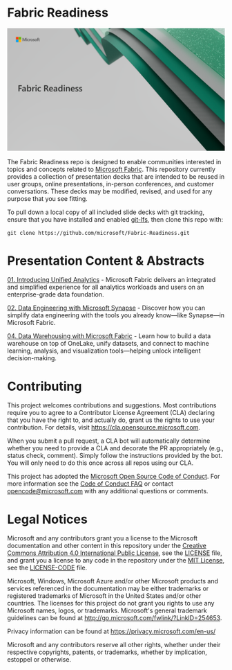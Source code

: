 # Fabric Readiness

![logo](./assets/logo.png)

The Fabric Readiness repo is designed to enable communities interested in topics and concepts related to [Microsoft Fabric](https://www.microsoft.com/en/microsoft-fabric/).  This repository currently provides a collection of presentation decks that are intended to be reused in user groups, online presentations, in-person conferences, and customer conversations.  These decks may be modified, revised, and used for any purpose that you see fitting.

To pull down a local copy of all included slide decks with git tracking, ensure that you have installed and enabled [git-lfs](https://git-lfs.com/), then clone this repo with:

```
git clone https://github.com/microsoft/Fabric-Readiness.git
```

# Presentation Content & Abstracts

[01. Introducing Unified Analytics](./presentations/01.%20Introducing%20Unified%20Analytics.pptx) - Microsoft Fabric delivers an integrated and simplified experience for all analytics workloads and users on an enterprise-grade data foundation.

[02. Data Engineering with Microsoft Synapse](./presentations/02.%20Data%20Engineering%20with%20Microsoft%20Synapse.pptx) - Discover how you can simplify data engineering with the tools you already know—like Synapse—in Microsoft Fabric.

[04. Data Warehousing with Microsoft Fabric](./presentations/04.%20Data%20Warehousing%20with%20Microsoft%20Fabric.pptx) - Learn how to build a data warehouse on top of OneLake, unify datasets, and connect to machine learning, analysis, and visualization tools—helping unlock intelligent decision-making.

# Contributing

This project welcomes contributions and suggestions.  Most contributions require you to agree to a
Contributor License Agreement (CLA) declaring that you have the right to, and actually do, grant us
the rights to use your contribution. For details, visit https://cla.opensource.microsoft.com.

When you submit a pull request, a CLA bot will automatically determine whether you need to provide
a CLA and decorate the PR appropriately (e.g., status check, comment). Simply follow the instructions
provided by the bot. You will only need to do this once across all repos using our CLA.

This project has adopted the [Microsoft Open Source Code of Conduct](https://opensource.microsoft.com/codeofconduct/).
For more information see the [Code of Conduct FAQ](https://opensource.microsoft.com/codeofconduct/faq/) or
contact [opencode@microsoft.com](mailto:opencode@microsoft.com) with any additional questions or comments.

# Legal Notices

Microsoft and any contributors grant you a license to the Microsoft documentation and other content
in this repository under the [Creative Commons Attribution 4.0 International Public License](https://creativecommons.org/licenses/by/4.0/legalcode),
see the [LICENSE](LICENSE) file, and grant you a license to any code in the repository under the [MIT License](https://opensource.org/licenses/MIT), see the
[LICENSE-CODE](LICENSE-CODE) file.

Microsoft, Windows, Microsoft Azure and/or other Microsoft products and services referenced in the documentation
may be either trademarks or registered trademarks of Microsoft in the United States and/or other countries.
The licenses for this project do not grant you rights to use any Microsoft names, logos, or trademarks.
Microsoft's general trademark guidelines can be found at http://go.microsoft.com/fwlink/?LinkID=254653.

Privacy information can be found at https://privacy.microsoft.com/en-us/

Microsoft and any contributors reserve all other rights, whether under their respective copyrights, patents,
or trademarks, whether by implication, estoppel or otherwise.
